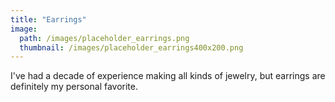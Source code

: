 ```yaml
---
title: "Earrings"
image: 
  path: /images/placeholder_earrings.png
  thumbnail: /images/placeholder_earrings400x200.png
---
```


I've had a decade of experience making all kinds of jewelry, but earrings are definitely my personal favorite.
